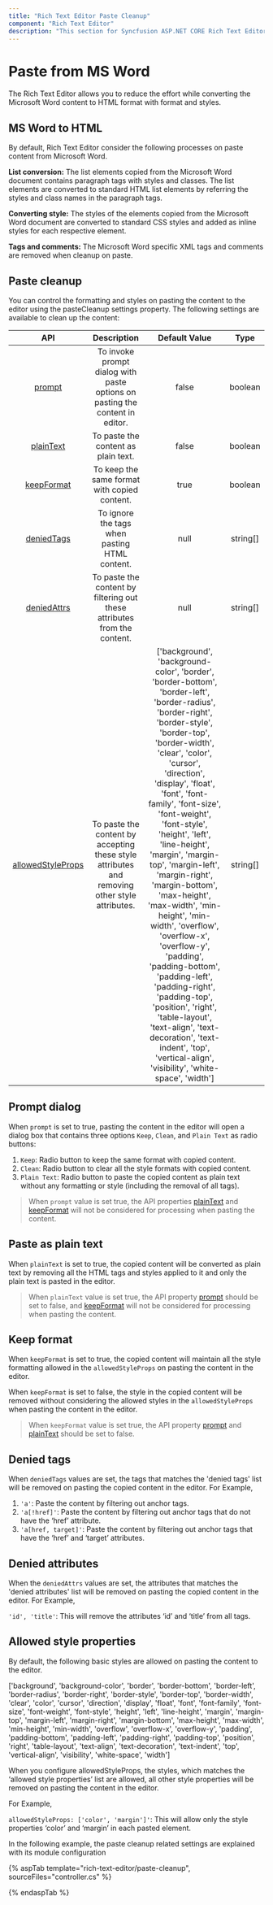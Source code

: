 ```yaml
---
title: "Rich Text Editor Paste Cleanup"
component: "Rich Text Editor"
description: "This section for Syncfusion ASP.NET CORE Rich Text Editor control explains on how to clean the content while pasting."
---
```


# Paste from MS Word

The Rich Text Editor allows you to reduce the effort while converting the Microsoft Word content to HTML format with format and styles.

## MS Word to HTML

By default, Rich Text Editor consider the following processes on paste content from Microsoft Word.

**List conversion:** The list elements copied from the Microsoft Word document contains paragraph tags with styles and classes. The list elements are converted to standard HTML list elements by referring the styles and class names in the paragraph tags.

**Converting style:** The styles of the elements copied from the Microsoft Word document are converted to standard CSS styles and added as inline styles for each respective element.

**Tags and comments:** The Microsoft Word specific XML tags and comments are removed when cleanup on paste.

## Paste cleanup

You can control the formatting and styles on pasting the content to the editor using the pasteCleanup settings property. The following settings are available to clean up the content:

| API | Description | Default Value | Type |
|:----------------:|:---------:|:-----------------------------:|:---------:|
| [prompt](#prompt) | To invoke prompt dialog with paste options on pasting the content in editor. | false | boolean |
| [plainText](#plain-text) | To paste the content as plain text. | false | boolean |
| [keepFormat](#keep-format) | To keep the same format with copied content. | true | boolean |
| [deniedTags](#denied-tags) | To ignore the tags when pasting HTML content. | null | string[] |
| [deniedAttrs](#denied-attributes) |  To paste the content by filtering out these attributes from the content. | null | string[] |
| [allowedStyleProps](#allowed-style-properties) |  To paste the content by accepting these style attributes and removing other style attributes. | ['background', 'background-color', 'border', 'border-bottom', 'border-left', 'border-radius', 'border-right', 'border-style', 'border-top', 'border-width', 'clear', 'color', 'cursor', 'direction', 'display', 'float', 'font', 'font-family', 'font-size', 'font-weight', 'font-style', 'height', 'left', 'line-height', 'margin', 'margin-top', 'margin-left', 'margin-right', 'margin-bottom', 'max-height', 'max-width', 'min-height', 'min-width', 'overflow', 'overflow-x', 'overflow-y', 'padding', 'padding-bottom', 'padding-left', 'padding-right', 'padding-top', 'position', 'right', 'table-layout', 'text-align', 'text-decoration', 'text-indent', 'top', 'vertical-align', 'visibility', 'white-space', 'width'] | string[] |

## Prompt dialog

When `prompt` is set to true, pasting the content in the editor will open a dialog box that contains three options `Keep`, `Clean`, and `Plain Text` as radio buttons:
1. `Keep`: Radio button to keep the same format with copied content.
2. `Clean`: Radio button to clear all the style formats with copied content.
3. `Plain Text`: Radio button to paste the copied content as plain text without any formatting or style (including the removal of all tags).

> When `prompt` value is set true, the API properties [plainText](#plain-text) and [keepFormat](#keep-format) will not be considered for processing when pasting the content.

## Paste as plain text

When `plainText` is set to true, the copied content will be converted as plain text by removing all the HTML tags and styles applied to it and only the plain text is pasted in the editor.

> When `plainText` value is set true, the API property [prompt](#prompt) should be set to false, and [keepFormat](#keep-format) will not be considered for processing when pasting the content.

## Keep format

When `keepFormat` is set to true, the copied content will maintain all the style formatting allowed in the `allowedStyleProps` on pasting the content in the editor.

When `keepFormat` is set to false, the style in the copied content will be removed without considering the allowed styles in the `allowedStyleProps` when pasting the content in the editor.

> When `keepFormat` value is set true, the API property [prompt](#prompt) and [plainText](#plain-text) should be set to false.

## Denied tags

When `deniedTags` values are set, the tags that matches the 'denied tags' list will be removed on pasting the copied content in the editor. For Example,

1. `'a'`: Paste the content by filtering out anchor tags.
2. `'a[!href]'`: Paste the content by filtering out anchor tags that do not have the ‘href’ attribute.
3. `'a[href, target]'`: Paste the content by filtering out anchor tags that have the ‘href’ and ‘target’ attributes.

## Denied attributes

When the `deniedAttrs` values are set, the attributes that matches the 'denied attributes' list will be removed on pasting the copied content in the editor. For Example,

`'id', 'title'`: This will remove the attributes ‘id’ and ‘title’ from all tags.

## Allowed style properties

By default, the following basic styles are allowed on pasting the content to the editor.

['background', 'background-color', 'border', 'border-bottom', 'border-left', 'border-radius', 'border-right', 'border-style', 'border-top', 'border-width', 'clear', 'color', 'cursor', 'direction', 'display', 'float', 'font', 'font-family', 'font-size', 'font-weight', 'font-style', 'height', 'left', 'line-height', 'margin', 'margin-top', 'margin-left', 'margin-right', 'margin-bottom', 'max-height', 'max-width', 'min-height', 'min-width', 'overflow', 'overflow-x', 'overflow-y', 'padding', 'padding-bottom', 'padding-left', 'padding-right', 'padding-top', 'position', 'right', 'table-layout', 'text-align', 'text-decoration', 'text-indent', 'top', 'vertical-align', 'visibility', 'white-space', 'width']

When you configure allowedStyleProps, the styles, which matches the ‘allowed style properties’ list are allowed, all other style properties will be removed on pasting the content in the editor.

For Example,

`allowedStyleProps: ['color', 'margin']'`: This will allow only the style properties ‘color’ and ‘margin’ in each pasted element.

In the following example, the paste cleanup related settings are explained with its module configuration

{% aspTab template="rich-text-editor/paste-cleanup", sourceFiles="controller.cs" %}

{% endaspTab %}
